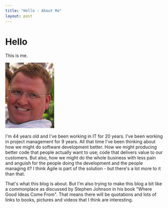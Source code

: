 ```yaml
---
title: "Hello - About Me"
layout: post 
---
```



# Hello

This is me.

![Picture of Mark Stringer](mark.jpg)

I'm 44 years old and I've been working in IT for 20 years.  I've been working in project management for 9 years.  All that time I've been thinking about how we might do software development better. How we might producing better code that people actually want to use; code that delivers value to our customers.  But also, how we might do the whole business with less pain and anguish for the people doing the development and the people managing it?  I think Agile is part of the solution - but there's a lot more to it than that.

That's what this blog is about.  But I'm also trying to make this blog a bit like a commonplace as discussed by Stephen Johnson in his book "Where Good Ideas Come From".  That means there will be quotations and lots of links to books, pictures and videos that I think are interesting.
